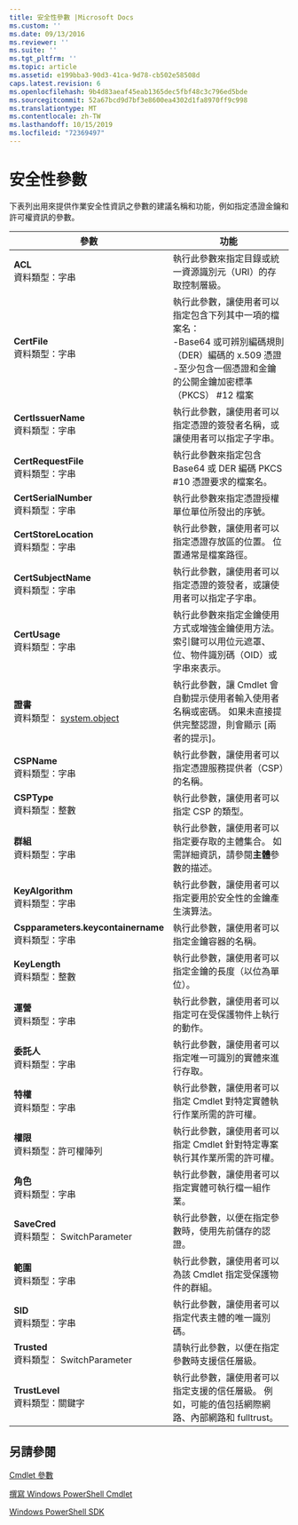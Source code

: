 ```yaml
---
title: 安全性參數 |Microsoft Docs
ms.custom: ''
ms.date: 09/13/2016
ms.reviewer: ''
ms.suite: ''
ms.tgt_pltfrm: ''
ms.topic: article
ms.assetid: e199bba3-90d3-41ca-9d78-cb502e58508d
caps.latest.revision: 6
ms.openlocfilehash: 9b4d83aeaf45eab1365dec5fbf48c3c796ed5bde
ms.sourcegitcommit: 52a67bcd9d7bf3e8600ea4302d1fa8970ff9c998
ms.translationtype: MT
ms.contentlocale: zh-TW
ms.lasthandoff: 10/15/2019
ms.locfileid: "72369497"
---
```

# <a name="security-parameters"></a>安全性參數

下表列出用來提供作業安全性資訊之參數的建議名稱和功能，例如指定憑證金鑰和許可權資訊的參數。

|參數|功能|
|---|---|
|**ACL**<br>資料類型：字串|執行此參數來指定目錄或統一資源識別元（URI）的存取控制層級。|
|**CertFile**<br>資料類型：字串|執行此參數，讓使用者可以指定包含下列其中一項的檔案名：<br>-Base64 或可辨別編碼規則（DER）編碼的 x.509 憑證<br>-至少包含一個憑證和金鑰的公開金鑰加密標準（PKCS） #12 檔案|
|**CertIssuerName**<br>資料類型：字串|執行此參數，讓使用者可以指定憑證的簽發者名稱，或讓使用者可以指定子字串。|
|**CertRequestFile**<br>資料類型：字串|執行此參數來指定包含 Base64 或 DER 編碼 PKCS #10 憑證要求的檔案名。|
|**CertSerialNumber**<br>資料類型：字串|執行此參數來指定憑證授權單位單位所發出的序號。|
|**CertStoreLocation**<br>資料類型：字串|執行此參數，讓使用者可以指定憑證存放區的位置。 位置通常是檔案路徑。|
|**CertSubjectName**<br>資料類型：字串|執行此參數，讓使用者可以指定憑證的簽發者，或讓使用者可以指定子字串。|
|**CertUsage**<br>資料類型：字串|執行此參數來指定金鑰使用方式或增強金鑰使用方法。 索引鍵可以用位元遮罩、位、物件識別碼（OID）或字串來表示。|
|**證書**<br>資料類型： [system.object](/dotnet/api/System.Management.Automation.PSCredential)|執行此參數，讓 Cmdlet 會自動提示使用者輸入使用者名稱或密碼。 如果未直接提供完整認證，則會顯示 [兩者的提示]。|
|**CSPName**<br>資料類型：字串|執行此參數，讓使用者可以指定憑證服務提供者（CSP）的名稱。|
|**CSPType**<br>資料類型：整數|執行此參數，讓使用者可以指定 CSP 的類型。|
|**群組**<br>資料類型：字串|執行此參數，讓使用者可以指定要存取的主體集合。 如需詳細資訊，請參閱**主體**參數的描述。|
|**KeyAlgorithm**<br>資料類型：字串|執行此參數，讓使用者可以指定要用於安全性的金鑰產生演算法。|
|**Cspparameters.keycontainername**<br>資料類型：字串|執行此參數，讓使用者可以指定金鑰容器的名稱。|
|**KeyLength**<br>資料類型：整數|執行此參數，讓使用者可以指定金鑰的長度（以位為單位）。|
|**運營**<br>資料類型：字串|執行此參數，讓使用者可以指定可在受保護物件上執行的動作。|
|**委託人**<br>資料類型：字串|執行此參數，讓使用者可以指定唯一可識別的實體來進行存取。|
|**特權**<br>資料類型：字串|執行此參數，讓使用者可以指定 Cmdlet 對特定實體執行作業所需的許可權。|
|**權限**<br>資料類型：許可權陣列|執行此參數，讓使用者可以指定 Cmdlet 針對特定專案執行其作業所需的許可權。|
|**角色**<br>資料類型：字串|執行此參數，讓使用者可以指定實體可執行檔一組作業。|
|**SaveCred**<br>資料類型： SwitchParameter|執行此參數，以便在指定參數時，使用先前儲存的認證。|
|**範圍**<br>資料類型：字串|執行此參數，讓使用者可以為該 Cmdlet 指定受保護物件的群組。|
|**SID**<br>資料類型：字串|執行此參數，讓使用者可以指定代表主體的唯一識別碼。|
|**Trusted**<br>資料類型： SwitchParameter|請執行此參數，以便在指定參數時支援信任層級。|
|**TrustLevel**<br>資料類型：關鍵字|執行此參數，讓使用者可以指定支援的信任層級。 例如，可能的值包括網際網路、內部網路和 fulltrust。|

## <a name="see-also"></a>另請參閱

[Cmdlet 參數](./cmdlet-parameters.md)

[撰寫 Windows PowerShell Cmdlet](./writing-a-windows-powershell-cmdlet.md)

[Windows PowerShell SDK](../windows-powershell-reference.md)
